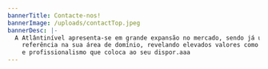 ```yaml
---
bannerTitle: Contacte-nos!
bannerImage: /uploads/contactTop.jpeg
bannerDesc: |-
  A Atlântinível apresenta-se em grande expansão no mercado, sendo já uma
    referência na sua área de domínio, revelando elevados valores como a qualidade
    e profissionalismo que coloca ao seu dispor.aaa
---
```



